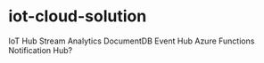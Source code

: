 # iot-cloud-solution

IoT Hub
Stream Analytics
DocumentDB
Event Hub
Azure Functions
Notification Hub?
